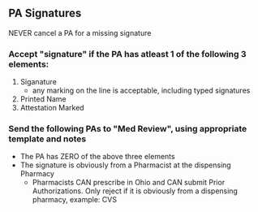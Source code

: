 ## PA Signatures
NEVER cancel a PA for a missing signature

### Accept "signature" if the PA has atleast 1 of the following 3 elements:
1) Siganature
     - any marking on the line is acceptable, including typed signatures
2) Printed Name
3) Attestation Marked 
     
### Send the following PAs to "Med Review", using appropriate template and notes  
- The PA has ZERO of the above three elements
- The signature is obviously from a Pharmacist at the dispensing Pharmacy
    - Pharmacists CAN prescribe in Ohio and CAN submit Prior Authorizations. Only reject if it is obviously from a dispensing pharmacy, example: CVS





